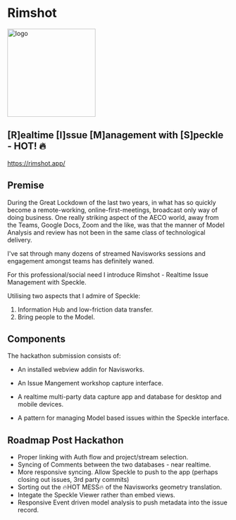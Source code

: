 # Rimshot

<img src="https://github.com/jsdbroughton/rimshot/blob/main/logo.png?raw=true" alt="logo" width="200"/>

## [R]ealtime [I]ssue [M]anagement with [S]peckle - HOT! 🔥

https://rimshot.app/

## Premise ##

During the Great Lockdown of the last two years, in what has so quickly become a remote-working, online-first-meetings, broadcast only way of doing business. One really striking aspect of the AECO world, away from the Teams, Google Docs, Zoom and the like, was that the manner of Model Analysis and review has not been in the same class of technological delivery.

I've sat through many dozens of streamed Navisworks sessions and engagement amongst teams has definitely waned.

For this professional/social need I introduce Rimshot - Realtime Issue Management with Speckle.

Utilising two aspects that I admire of Speckle: 

1. Information Hub and low-friction data transfer.
2. Bring people to the Model.

## Components ##

The hackathon submission consists of:

* An installed webview addin for Navisworks.
* An Issue Mangement workshop capture interface.
* A realtime multi-party data capture app and database for desktop and mobile devices.
  
* A pattern for managing Model based issues within the Speckle interface.

## Roadmap Post Hackathon ##

* Proper linking with Auth flow and project/stream selection.
* Syncing of Comments between the two databases - near realtime.
* More responsive syncing. Allow Speckle to push to the app (perhaps closing out issues, 3rd party commits)
* Sorting out the 🔥HOT MESS🔥 of the Navisworks geometry translation.
* Integate the Speckle Viewer rather than embed views.
* Responsive Event driven model analysis to push metadata into the issue record.
